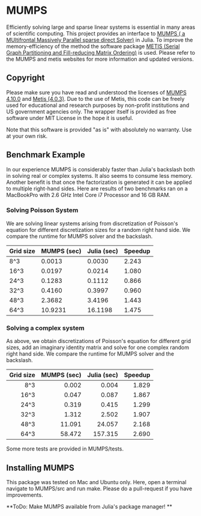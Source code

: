 # MUMPS

Efficiently solving large and sparse linear systems is essential in many areas of scientific computing. This project provides an interface to [MUMPS ( a MUltifrontal Massively Parallel sparse direct Solver)](http://mumps.enseeiht.fr/) in Julia. To improve the memory-efficiency of the method the software package  [METIS (Serial Graph Partitioning and Fill-reducing Matrix Ordering)](http://glaros.dtc.umn.edu/gkhome/views/metis) is used. Please refer to the MUMPS and metis websites for more information and updated versions.

## Copyright

Please make sure you have read and understood the licenses of [MUMPS  4.10.0](http://graal.ens-lyon.fr/MUMPS/index.php?page=dwnld)  and [Metis (4.0.3)](http://www.filewatcher.com/m/metis-4.0.3.tar.gz.522624-0.html). Due to the use of Metis, this code can be freely used for educational and research purposes by non-profit institutions and US government agencies only. The wrapper itself is provided as free software under MIT License in the hope it is useful.

Note that this software is provided "as is" with absolutely no warranty. Use at your own risk.


## Benchmark Example

In our experience MUMPS is considerably faster than Julia's backslash both in  solving real or complex systems. It also seems to consume less memory. Another benefit is that once the factorization is generated it can be applied to multiple right-hand sides. Here are results of two benchmarks ran on a MacBookPro with 2.6 GHz Intel Core i7 Processor and 16 GB RAM.

### Solving Poisson System
We are solving linear systems arising from discretization of Poisson's equation for different discretization sizes for a random right hand side. We compare the runtime for MUMPS solver and the backslash. 

| Grid size | MUMPS (sec) | Julia (sec) | Speedup|
| --------- | ------------|-------------|--------|
| 8^3  		|   0.0013    | 0.0030      | 2.243  |
| 16^3 		|   0.0197    | 0.0214      | 1.080  |
| 24^3 		|   0.1283    | 0.1112      | 0.866  |
| 32^3 		|   0.4160    | 0.3997      | 0.960  |
| 48^3 		|   2.3682    | 3.4196      | 1.443  |
| 64^3 		|   10.9231   | 16.1198     | 1.475  |

### Solving a complex system
As above, we obtain  discretizations of Poisson's equation for different grid sizes,  add an imaginary identity matrix and solve for one complex random right hand side. We compare the runtime for MUMPS solver and the backslash. 

| Grid size | MUMPS (sec) | Julia (sec) | Speedup|
|----------:|------------:|------------:|-------:|
| 8^3  		| 0.002       |   0.004     | 1.829  |
| 16^3 		| 0.047       |   0.087     | 1.867  |
| 24^3 		| 0.319       |   0.415     | 1.299  |
| 32^3 		| 1.312       |   2.502     | 1.907  |
| 48^3 		|11.091       |  24.057     | 2.168  |
| 64^3 		|58.472       | 157.315     | 2.690  |

Some more tests are provided in MUMPS/tests. 

## Installing MUMPS

This package was tested on Mac and Ubuntu only. Here, open a terminal navigate to MUMPS/src and run make. Please do a pull-request if you have improvements. 


**ToDo: Make MUMPS available from Julia's package manager! **





